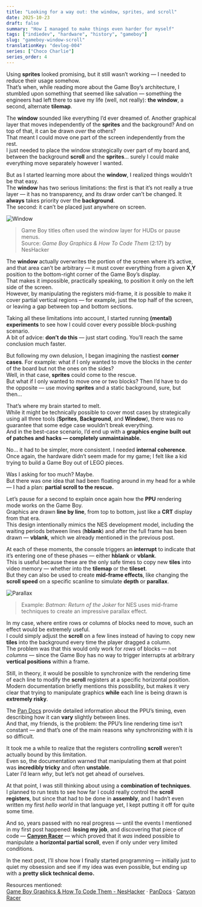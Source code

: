 ```yaml
---
title: "Looking for a way out: the window, sprites, and scroll"
date: 2025-10-23
draft: false
summary: "How I managed to make things even harder for myself"
tags: ["indiedev", "hardware", "history", "gameboy"]
slug: "gameboy-window-scroll"
translationKey: "devlog-004"
series: ["Choco Charlie"]
series_order: 4
---
```


Using **sprites** looked promising, but it still wasn’t working — I needed to reduce their usage somehow.  
That’s when, while reading more about the Game Boy’s architecture, I stumbled upon something that seemed like salvation — something the engineers had left there to save my life (well, not really): **the window**, a second, alternate **tilemap**.

The **window** sounded like everything I’d ever dreamed of. Another graphical layer that moves independently of the **sprites** and the background? And on top of that, it can be drawn *over* the others?  
That meant I could move one part of the screen independently from the rest.  
I just needed to place the window strategically over part of my board and, between the background **scroll** and the **sprites**… surely I could make everything move separately however I wanted.

But as I started learning more about the **window**, I realized things wouldn’t be that easy.  
The **window** has two serious limitations: the first is that it’s not really a true layer — it has no transparency, and its draw order can’t be changed. It **always** takes priority over the **background**.  
The second: it can’t be placed just anywhere on screen.

![Window](gbwindow.png)
> Game Boy titles often used the window layer for HUDs or pause menus.  
> Source: *Game Boy Graphics & How To Code Them* (2:17) by NesHacker

The **window** actually overwrites the portion of the screen where it’s active, and that area can’t be arbitrary — it must cover everything from a given **X,Y** position to the bottom-right corner of the Game Boy’s display.  
That makes it impossible, practically speaking, to position it only on the left side of the screen.  
However, by manipulating the registers mid-frame, it *is* possible to make it cover partial vertical regions — for example, just the top half of the screen, or leaving a gap between top and bottom sections.

Taking all these limitations into account, I started running **(mental) experiments** to see how I could cover every possible block-pushing scenario.  
A bit of advice: **don’t do this** — just start coding. You’ll reach the same conclusion much faster.

But following my own delusion, I began imagining the nastiest **corner cases**. For example: what if I only wanted to move the blocks in the *center* of the board but not the ones on the sides?  
Well, in that case, **sprites** could come to the rescue.  
But what if I only wanted to move one or two blocks? Then I’d have to do the opposite — use moving **sprites** and a static background, sure, but then…

That’s where my brain started to melt.  
While it might be technically possible to cover most cases by strategically using all three tools (**Sprites**, **Background**, and **Window**), there was no guarantee that some edge case wouldn’t break everything.  
And in the best-case scenario, I’d end up with a **graphics engine built out of patches and hacks — completely unmaintainable.**

No… it had to be simpler, more consistent. I needed **internal coherence**.  
Once again, the hardware didn’t seem made for my game; I felt like a kid trying to build a Game Boy out of LEGO pieces.

Was I asking for too much? Maybe.  
But there was one idea that had been floating around in my head for a while — I had a plan: **partial scroll to the rescue.**

Let’s pause for a second to explain once again how the **PPU** rendering mode works on the Game Boy.  
Graphics are drawn **line by line**, from top to bottom, just like a **CRT** display from that era.  
This design intentionally mimics the NES development model, including the waiting periods between lines (**hblank**) and after the full frame has been drawn — **vblank**, which we already mentioned in the previous post.

At each of these moments, the console triggers an **interrupt** to indicate that it’s entering one of these phases — either **hblank** or **vblank**.  
This is useful because these are the only safe times to copy new **tiles** into video memory — whether into the **tilemap** or the **tileset**.  
But they can also be used to create **mid-frame effects**, like changing the **scroll speed** on a specific scanline to simulate **depth** or **parallax**.

![Parallax](parallaxgif.gif)
> Example: *Batman: Return of the Joker* for NES uses mid-frame techniques to create an impressive parallax effect.

In my case, where entire rows or columns of blocks need to move, such an effect would be extremely useful.  
I could simply adjust the **scroll** on a few lines instead of having to copy new **tiles** into the background every time the player dragged a column.  
The problem was that this would only work for *rows* of blocks — not *columns* — since the Game Boy has no way to trigger interrupts at arbitrary **vertical positions** within a frame.

Still, in theory, it would be possible to synchronize with the rendering time of each line to modify the **scroll** registers at a specific horizontal position.  
Modern documentation briefly mentions this possibility, but makes it very clear that trying to manipulate graphics **while** each line is being drawn is **extremely risky**.

The [Pan Docs](https://gbdev.io/pandocs/Rendering.html#ppu-modes) provide detailed information about the PPU’s timing, even describing how it can **vary** slightly between lines.  
And that, my friends, is the problem: the PPU’s line rendering time isn’t constant — and that’s one of the main reasons why synchronizing with it is so difficult.

It took me a while to realize that the registers controlling **scroll** weren’t actually bound by this limitation.  
Even so, the documentation warned that manipulating them at that point was **incredibly tricky** and often **unstable**.  
Later I’d learn *why*, but let’s not get ahead of ourselves.

At that point, I was still thinking about using a **combination of techniques**.  
I planned to run tests to see how far I could really control the **scroll registers**, but since that had to be done in **assembly**, and I hadn’t even written my first *hello world* in that language yet, I kept putting it off for quite some time.

And so, years passed with no real progress — until the events I mentioned in my first post happened: **losing my job**, and discovering that piece of code — [**Canyon Racer**](https://github.com/bbbbbr/canyon-racer) — which proved that it *was* indeed possible to manipulate a **horizontal partial scroll**, even if only under very limited conditions.

In the next post, I’ll show how I finally started programming — initially just to quiet my obsession and see if my idea was even possible, but ending up with a **pretty slick technical demo.**

Resources mentioned:  
[Game Boy Graphics & How To Code Them - NesHacker](https://www.youtube.com/watch?v=F2AXJgsrs90) · [PanDocs](https://gbdev.io/pandocs/Rendering.html#ppu-modes) · [Canyon Racer](https://github.com/bbbbbr/canyon-racer)